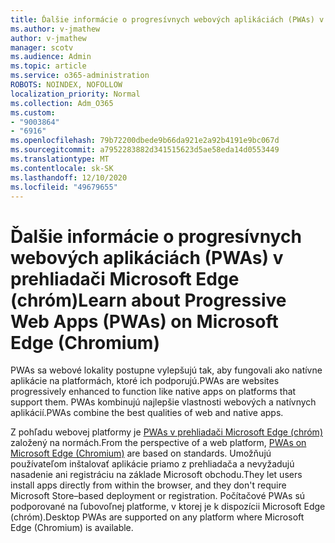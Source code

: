 ```yaml
---
title: Ďalšie informácie o progresívnych webových aplikáciách (PWAs) v prehliadači Microsoft Edge (chróm)
ms.author: v-jmathew
author: v-jmathew
manager: scotv
ms.audience: Admin
ms.topic: article
ms.service: o365-administration
ROBOTS: NOINDEX, NOFOLLOW
localization_priority: Normal
ms.collection: Adm_O365
ms.custom:
- "9003864"
- "6916"
ms.openlocfilehash: 79b72200dbede9b66da921e2a92b4191e9bc067d
ms.sourcegitcommit: a7952283882d341515623d5ae58eda14d0553449
ms.translationtype: MT
ms.contentlocale: sk-SK
ms.lasthandoff: 12/10/2020
ms.locfileid: "49679655"
---
```

# <a name="learn-about-progressive-web-apps-pwas-on-microsoft-edge-chromium"></a><span data-ttu-id="bf84f-102">Ďalšie informácie o progresívnych webových aplikáciách (PWAs) v prehliadači Microsoft Edge (chróm)</span><span class="sxs-lookup"><span data-stu-id="bf84f-102">Learn about Progressive Web Apps (PWAs) on Microsoft Edge (Chromium)</span></span>

<span data-ttu-id="bf84f-103">PWAs sa webové lokality postupne vylepšujú tak, aby fungovali ako natívne aplikácie na platformách, ktoré ich podporujú.</span><span class="sxs-lookup"><span data-stu-id="bf84f-103">PWAs are websites progressively enhanced to function like native apps on platforms that support them.</span></span> <span data-ttu-id="bf84f-104">PWAs kombinujú najlepšie vlastnosti webových a natívnych aplikácií.</span><span class="sxs-lookup"><span data-stu-id="bf84f-104">PWAs combine the best qualities of web and native apps.</span></span>

<span data-ttu-id="bf84f-105">Z pohľadu webovej platformy je [PWAs v prehliadači Microsoft Edge (chróm)](https://go.microsoft.com/fwlink/?linkid=2135193) založený na normách.</span><span class="sxs-lookup"><span data-stu-id="bf84f-105">From the perspective of a web platform, [PWAs on Microsoft Edge (Chromium)](https://go.microsoft.com/fwlink/?linkid=2135193) are based on standards.</span></span> <span data-ttu-id="bf84f-106">Umožňujú používateľom inštalovať aplikácie priamo z prehliadača a nevyžadujú nasadenie ani registráciu na základe Microsoft obchodu.</span><span class="sxs-lookup"><span data-stu-id="bf84f-106">They let users install apps directly from within the browser, and they don't require Microsoft Store–based deployment or registration.</span></span> <span data-ttu-id="bf84f-107">Počítačové PWAs sú podporované na ľubovoľnej platforme, v ktorej je k dispozícii Microsoft Edge (chróm).</span><span class="sxs-lookup"><span data-stu-id="bf84f-107">Desktop PWAs are supported on any platform where Microsoft Edge (Chromium) is available.</span></span>
